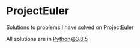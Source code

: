 # ProjectEuler

Solutions to problems I have solved on ProjectEuler

All solutions are in Python@3.8.5